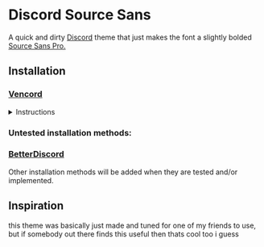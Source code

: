# Discord Source Sans
A quick and dirty <a href="https://discord.com">Discord</a> theme that just makes the font a slightly bolded <a href="https://www.1001fonts.com/source-sans-pro-font.html">Source Sans Pro.</a>

## Installation
<h3><a href="https://vencord.dev">Vencord</a></h3>
<details>
  <summary>Instructions</summary>

  ### Online

  + Copy the following link: https://github.com/TabTray/DCSourceSans/blob/main/SourceSans.theme.css
  + Go to the Discord application, then open User Settings, click on Themes and then Online Themes
  + Paste the link in the Online Themes box.

  The theme should automatically load when the box is deselected.

  To disable a theme added this way, either comment it out (using /* to start a comment and */ to end a comment) or delete the line.

  ### Local
  
  + Download the theme from the following link: https://github.com/TabTray/DCSourceSans/blob/main/SourceSans.theme.css
  + Go to the Discord application, then open User Settings, click on Themes, Local Themes, and click Open Themes Folder
  + Drag or copy and paste the file into the folder.

  The theme will show up with a card on the local themes screen. If the theme isnt automatically enabled, check that the toggle is enabled.
  
  Note that the theme will not automatically update if installed locally, and you will need to repeat this process every time you want to update the theme.
</details>
<h3>Untested installation methods:</h3>
<h3><a href="https://vencord.dev">BetterDiscord</a></h3>
Other installation methods will be added when they are tested and/or implemented.

## Inspiration
this theme was basically just made and tuned for one of my friends to use, but if somebody out there finds this useful then thats cool too i guess
